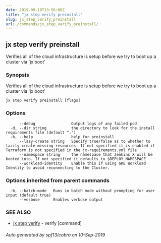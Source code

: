 ```yaml
---
date: 2019-09-10T13:56:00Z
title: "jx step verify preinstall"
slug: jx_step_verify_preinstall
url: /commands/jx_step_verify_preinstall/
---
```

## jx step verify preinstall

Verifies all of the cloud infrastructure is setup before we try to boot up a cluster via 'jx boot'

### Synopsis

Verifies all of the cloud infrastructure is setup before we try to boot up a cluster via 'jx boot'

```
jx step verify preinstall [flags]
```

### Options

```
      --debug                Output logs of any failed pod
  -d, --dir string           the directory to look for the install requirements file (default ".")
  -h, --help                 help for preinstall
      --lazy-create string   Specify true/false as to whether to lazily create missing resources. If not specified it is enabled if Terraform is not specified in the jx-requirements.yml file
      --namespace string     the namespace that Jenkins X will be booted into. If not specified it defaults to $DEPLOY_NAMESPACE
      --workload-identity    Enable this if using GKE Workload Identity to avoid reconnecting to the Cluster.
```

### Options inherited from parent commands

```
  -b, --batch-mode   Runs in batch mode without prompting for user input (default true)
      --verbose      Enables verbose output
```

### SEE ALSO

* [jx step verify](/commands/jx_step_verify/)	 - verify [command]

###### Auto generated by spf13/cobra on 10-Sep-2019
